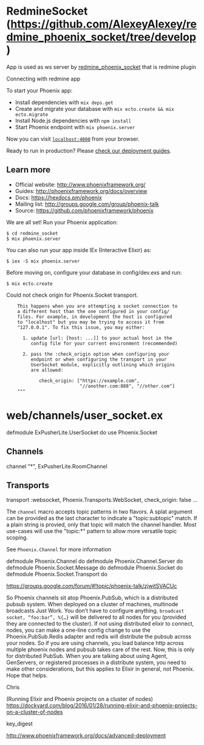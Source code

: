 # RedmineSocket (https://github.com/AlexeyAlexey/redmine_phoenix_socket/tree/develop)

App is used as ws server by [redmine_phoenix_socket](https://github.com/AlexeyAlexey/redmine_phoenix_socket) that is redmine plugin

Connecting with redmine app

To start your Phoenix app:

  * Install dependencies with `mix deps.get`
  * Create and migrate your database with `mix ecto.create && mix ecto.migrate`
  * Install Node.js dependencies with `npm install`
  * Start Phoenix endpoint with `mix phoenix.server`

Now you can visit [`localhost:4000`](http://localhost:4000) from your browser.

Ready to run in production? Please [check our deployment guides](http://www.phoenixframework.org/docs/deployment).

## Learn more

  * Official website: http://www.phoenixframework.org/
  * Guides: http://phoenixframework.org/docs/overview
  * Docs: https://hexdocs.pm/phoenix
  * Mailing list: http://groups.google.com/group/phoenix-talk
  * Source: https://github.com/phoenixframework/phoenix


We are all set! Run your Phoenix application:

    $ cd redmine_socket
    $ mix phoenix.server

You can also run your app inside IEx (Interactive Elixir) as:

    $ iex -S mix phoenix.server

Before moving on, configure your database in config/dev.exs and run:

    $ mix ecto.create




Could not check origin for Phoenix.Socket transport.

        This happens when you are attempting a socket connection to
        a different host than the one configured in your config/
        files. For example, in development the host is configured
        to "localhost" but you may be trying to access it from
        "127.0.0.1". To fix this issue, you may either:

          1. update [url: [host: ...]] to your actual host in the
             config file for your current environment (recommended)

          2. pass the :check_origin option when configuring your
             endpoint or when configuring the transport in your
             UserSocket module, explicitly outlining which origins
             are allowed:

                check_origin: ["https://example.com",
                               "//another.com:888", "//other.com"]
        """

# web/channels/user_socket.ex
defmodule ExPusherLite.UserSocket do
  use Phoenix.Socket

  ## Channels
  channel "*", ExPusherLite.RoomChannel

  ## Transports
  transport :websocket, Phoenix.Transports.WebSocket, check_origin: false
  ...


  The `channel` macro accepts topic patterns in two flavors. A splat argument
  can be provided as the last character to indicate a "topic:subtopic" match. If
  a plain string is provied, only that topic will match the channel handler.
  Most use-cases will use the "topic:*" pattern to allow more versatile topic
  scoping.

  See `Phoenix.Channel` for more information


  defmodule Phoenix.Channel do 
  defmodule Phoenix.Channel.Server do 
  defmodule Phoenix.Socket.Message do 
  defmodule Phoenix.Socket do
  defmodule Phoenix.Socket.Transport do 





https://groups.google.com/forum/#!topic/phoenix-talk/zjwitSVACUc

  So Phoenix channels sit atop Phoenix.PubSub, which is a distributed pubsub system. When deployed on a cluster of machines, multinode broadcasts Just Work. You don’t have to configure anything. `broadcast socket, “foo:bar”, %{…}` will be delivered to all nodes for you (provided they are connected to the cluster). If not using distributed elixir to connect, nodes, you can make a one-line config change to use the Phoenix.PubSub.Redis adapter and redis will distribute the pubsub across your nodes. So if you are using channels, you load balance http across multiple phoenix nodes and pubsub takes care of the rest. Now, this is only for distributed PubSub. When you are talking about using Agent, GenServers, or registered processes in a distribute system, you need to make other considerations, but this applies to Elixir in general, not Phoenix. Hope that helps.

Chris




(Running Elixir and Phoenix projects on a cluster of nodes) https://dockyard.com/blog/2016/01/28/running-elixir-and-phoenix-projects-on-a-cluster-of-nodes

key_digest

http://www.phoenixframework.org/docs/advanced-deployment